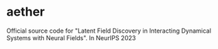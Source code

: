 # aether
 Official source code for "Latent Field Discovery in Interacting Dynamical Systems with Neural Fields". In NeurIPS 2023
